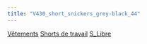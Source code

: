 ```yaml
---
title: "V430_short_snickers_grey-black_44"
---
```


[Vêtements](notes/equipements/L_Vetements.md) [Shorts de travail](notes/Shorts%20de%20travail.md) [S_Libre](notes/statut/S_Libre.md)